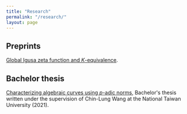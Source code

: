 ```yaml
---
title: "Research"
permalink: "/research/"
layout: page
---
```


## Preprints

[Global Igusa zeta function and $K$-equivalence][GIZK]. 

## Bachelor thesis 

[Characterizing algebraic curves using $p$-adic norms][Ccp], Bachelor's thesis written under the supervision of Chin-Lung Wang at the National Taiwan University (2021). 

[GIZK]: https://arxiv.org/abs/2210.06767

[Ccp]: /Characterizing_algebraic_curves_using_p_adic_norms.pdf

